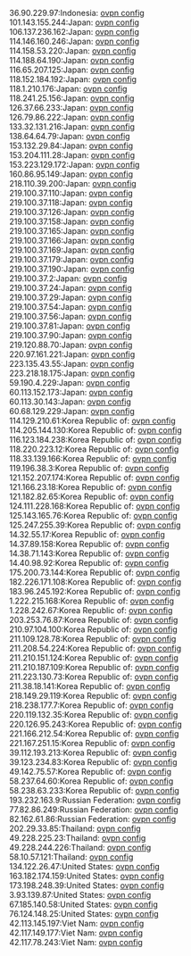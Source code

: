 36.90.229.97:Indonesia: [ovpn config](vpn/36_90_229_97.ovpn)  
101.143.155.244:Japan: [ovpn config](vpn/101_143_155_244.ovpn)  
106.137.236.162:Japan: [ovpn config](vpn/106_137_236_162.ovpn)  
114.146.160.246:Japan: [ovpn config](vpn/114_146_160_246.ovpn)  
114.158.53.220:Japan: [ovpn config](vpn/114_158_53_220.ovpn)  
114.188.64.190:Japan: [ovpn config](vpn/114_188_64_190.ovpn)  
116.65.207.125:Japan: [ovpn config](vpn/116_65_207_125.ovpn)  
118.152.184.192:Japan: [ovpn config](vpn/118_152_184_192.ovpn)  
118.1.210.176:Japan: [ovpn config](vpn/118_1_210_176.ovpn)  
118.241.25.156:Japan: [ovpn config](vpn/118_241_25_156.ovpn)  
126.37.66.233:Japan: [ovpn config](vpn/126_37_66_233.ovpn)  
126.79.86.222:Japan: [ovpn config](vpn/126_79_86_222.ovpn)  
133.32.131.216:Japan: [ovpn config](vpn/133_32_131_216.ovpn)  
138.64.64.79:Japan: [ovpn config](vpn/138_64_64_79.ovpn)  
153.132.29.84:Japan: [ovpn config](vpn/153_132_29_84.ovpn)  
153.204.111.28:Japan: [ovpn config](vpn/153_204_111_28.ovpn)  
153.223.129.172:Japan: [ovpn config](vpn/153_223_129_172.ovpn)  
160.86.95.149:Japan: [ovpn config](vpn/160_86_95_149.ovpn)  
218.110.39.200:Japan: [ovpn config](vpn/218_110_39_200.ovpn)  
219.100.37.110:Japan: [ovpn config](vpn/219_100_37_110.ovpn)  
219.100.37.118:Japan: [ovpn config](vpn/219_100_37_118.ovpn)  
219.100.37.126:Japan: [ovpn config](vpn/219_100_37_126.ovpn)  
219.100.37.158:Japan: [ovpn config](vpn/219_100_37_158.ovpn)  
219.100.37.165:Japan: [ovpn config](vpn/219_100_37_165.ovpn)  
219.100.37.166:Japan: [ovpn config](vpn/219_100_37_166.ovpn)  
219.100.37.169:Japan: [ovpn config](vpn/219_100_37_169.ovpn)  
219.100.37.179:Japan: [ovpn config](vpn/219_100_37_179.ovpn)  
219.100.37.190:Japan: [ovpn config](vpn/219_100_37_190.ovpn)  
219.100.37.2:Japan: [ovpn config](vpn/219_100_37_2.ovpn)  
219.100.37.24:Japan: [ovpn config](vpn/219_100_37_24.ovpn)  
219.100.37.29:Japan: [ovpn config](vpn/219_100_37_29.ovpn)  
219.100.37.54:Japan: [ovpn config](vpn/219_100_37_54.ovpn)  
219.100.37.56:Japan: [ovpn config](vpn/219_100_37_56.ovpn)  
219.100.37.81:Japan: [ovpn config](vpn/219_100_37_81.ovpn)  
219.100.37.90:Japan: [ovpn config](vpn/219_100_37_90.ovpn)  
219.120.88.70:Japan: [ovpn config](vpn/219_120_88_70.ovpn)  
220.97.161.221:Japan: [ovpn config](vpn/220_97_161_221.ovpn)  
223.135.43.55:Japan: [ovpn config](vpn/223_135_43_55.ovpn)  
223.218.18.175:Japan: [ovpn config](vpn/223_218_18_175.ovpn)  
59.190.4.229:Japan: [ovpn config](vpn/59_190_4_229.ovpn)  
60.113.152.173:Japan: [ovpn config](vpn/60_113_152_173.ovpn)  
60.113.30.143:Japan: [ovpn config](vpn/60_113_30_143.ovpn)  
60.68.129.229:Japan: [ovpn config](vpn/60_68_129_229.ovpn)  
114.129.210.61:Korea Republic of: [ovpn config](vpn/114_129_210_61.ovpn)  
114.205.144.130:Korea Republic of: [ovpn config](vpn/114_205_144_130.ovpn)  
116.123.184.238:Korea Republic of: [ovpn config](vpn/116_123_184_238.ovpn)  
118.220.223.12:Korea Republic of: [ovpn config](vpn/118_220_223_12.ovpn)  
118.33.139.166:Korea Republic of: [ovpn config](vpn/118_33_139_166.ovpn)  
119.196.38.3:Korea Republic of: [ovpn config](vpn/119_196_38_3.ovpn)  
121.152.207.174:Korea Republic of: [ovpn config](vpn/121_152_207_174.ovpn)  
121.166.23.18:Korea Republic of: [ovpn config](vpn/121_166_23_18.ovpn)  
121.182.82.65:Korea Republic of: [ovpn config](vpn/121_182_82_65.ovpn)  
124.111.228.168:Korea Republic of: [ovpn config](vpn/124_111_228_168.ovpn)  
125.143.165.76:Korea Republic of: [ovpn config](vpn/125_143_165_76.ovpn)  
125.247.255.39:Korea Republic of: [ovpn config](vpn/125_247_255_39.ovpn)  
14.32.55.17:Korea Republic of: [ovpn config](vpn/14_32_55_17.ovpn)  
14.37.89.158:Korea Republic of: [ovpn config](vpn/14_37_89_158.ovpn)  
14.38.71.143:Korea Republic of: [ovpn config](vpn/14_38_71_143.ovpn)  
14.40.98.92:Korea Republic of: [ovpn config](vpn/14_40_98_92.ovpn)  
175.200.73.144:Korea Republic of: [ovpn config](vpn/175_200_73_144.ovpn)  
182.226.171.108:Korea Republic of: [ovpn config](vpn/182_226_171_108.ovpn)  
183.96.245.192:Korea Republic of: [ovpn config](vpn/183_96_245_192.ovpn)  
1.222.215.168:Korea Republic of: [ovpn config](vpn/1_222_215_168.ovpn)  
1.228.242.67:Korea Republic of: [ovpn config](vpn/1_228_242_67.ovpn)  
203.253.76.87:Korea Republic of: [ovpn config](vpn/203_253_76_87.ovpn)  
210.97.104.100:Korea Republic of: [ovpn config](vpn/210_97_104_100.ovpn)  
211.109.128.78:Korea Republic of: [ovpn config](vpn/211_109_128_78.ovpn)  
211.208.54.224:Korea Republic of: [ovpn config](vpn/211_208_54_224.ovpn)  
211.210.151.124:Korea Republic of: [ovpn config](vpn/211_210_151_124.ovpn)  
211.210.187.109:Korea Republic of: [ovpn config](vpn/211_210_187_109.ovpn)  
211.223.130.73:Korea Republic of: [ovpn config](vpn/211_223_130_73.ovpn)  
211.38.18.141:Korea Republic of: [ovpn config](vpn/211_38_18_141.ovpn)  
218.149.29.119:Korea Republic of: [ovpn config](vpn/218_149_29_119.ovpn)  
218.238.177.7:Korea Republic of: [ovpn config](vpn/218_238_177_7.ovpn)  
220.119.132.35:Korea Republic of: [ovpn config](vpn/220_119_132_35.ovpn)  
220.126.95.243:Korea Republic of: [ovpn config](vpn/220_126_95_243.ovpn)  
221.166.212.54:Korea Republic of: [ovpn config](vpn/221_166_212_54.ovpn)  
221.167.251.15:Korea Republic of: [ovpn config](vpn/221_167_251_15.ovpn)  
39.112.193.213:Korea Republic of: [ovpn config](vpn/39_112_193_213.ovpn)  
39.123.234.83:Korea Republic of: [ovpn config](vpn/39_123_234_83.ovpn)  
49.142.75.57:Korea Republic of: [ovpn config](vpn/49_142_75_57.ovpn)  
58.237.64.60:Korea Republic of: [ovpn config](vpn/58_237_64_60.ovpn)  
58.238.63.233:Korea Republic of: [ovpn config](vpn/58_238_63_233.ovpn)  
193.232.163.9:Russian Federation: [ovpn config](vpn/193_232_163_9.ovpn)  
77.82.86.249:Russian Federation: [ovpn config](vpn/77_82_86_249.ovpn)  
82.162.61.86:Russian Federation: [ovpn config](vpn/82_162_61_86.ovpn)  
202.29.33.85:Thailand: [ovpn config](vpn/202_29_33_85.ovpn)  
49.228.225.23:Thailand: [ovpn config](vpn/49_228_225_23.ovpn)  
49.228.244.226:Thailand: [ovpn config](vpn/49_228_244_226.ovpn)  
58.10.57.121:Thailand: [ovpn config](vpn/58_10_57_121.ovpn)  
134.122.26.47:United States: [ovpn config](vpn/134_122_26_47.ovpn)  
163.182.174.159:United States: [ovpn config](vpn/163_182_174_159.ovpn)  
173.198.248.39:United States: [ovpn config](vpn/173_198_248_39.ovpn)  
3.93.139.87:United States: [ovpn config](vpn/3_93_139_87.ovpn)  
67.185.140.58:United States: [ovpn config](vpn/67_185_140_58.ovpn)  
76.124.148.25:United States: [ovpn config](vpn/76_124_148_25.ovpn)  
42.113.145.197:Viet Nam: [ovpn config](vpn/42_113_145_197.ovpn)  
42.117.149.177:Viet Nam: [ovpn config](vpn/42_117_149_177.ovpn)  
42.117.78.243:Viet Nam: [ovpn config](vpn/42_117_78_243.ovpn)  
